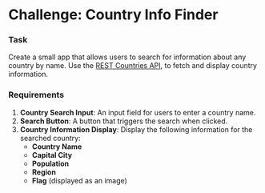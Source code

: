 # Challenge: Country Info Finder

### Task

Create a small app that allows users to search for information about any country by name. Use the [REST Countries API](https://restcountries.com/), to fetch and display country information.

### Requirements

1. **Country Search Input**: An input field for users to enter a country name.
2. **Search Button**: A button that triggers the search when clicked.
3. **Country Information Display**: Display the following information for the searched country:
   - **Country Name**
   - **Capital City**
   - **Population**
   - **Region**
   - **Flag** (displayed as an image)
